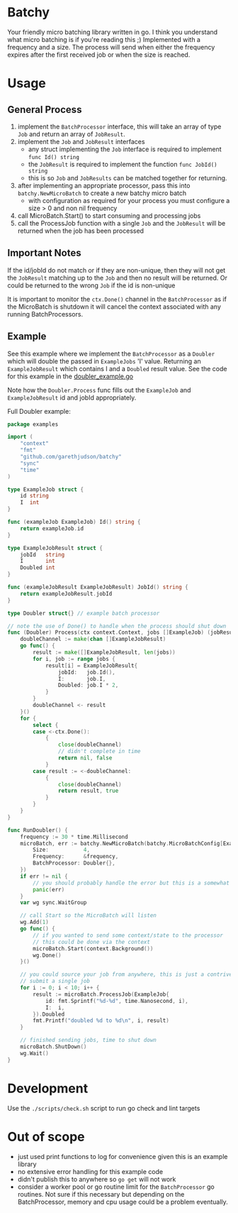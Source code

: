 # Batchy

Your friendly micro batching library written in go.
I think you understand what micro batching is if you're reading this ;)
Implemented with a frequency and a size.
The process will send when either the frequency expires after the first received job or when the size is reached.

# Usage
## General Process
1. implement the `BatchProcessor` interface, this will take an array of type `Job` and return an array of `JobResult`.
2. implement the `Job` and `JobResult` interfaces
   - any struct implementing the `Job` interface is required to implement `func Id() string`
   - the `JobResult` is required to implement the function `func JobId() string` 
   - this is so `Job` and `JobResults` can be matched together for returning. 
3. after implementing an appropriate processor, pass this into `batchy.NewMicroBatch` to create a new batchy micro batch
   - with configuration as required for your process you must configure a size > 0 and non nil frequency 
4. call MicroBatch.Start() to start consuming and processing jobs
5. call the ProcessJob function with a single `Job` and the `JobResult` will be returned when the job has been processed

## Important Notes
If the id/jobId do not match or if they are non-unique, then they will not get the `JobResult` matching up to the `Job` and then no result will be returned.
Or could be returned to the wrong `Job` if the id is non-unique

It is important to monitor the `ctx.Done()` channel in the `BatchProcessor` as if the MicroBatch is shutdown it will cancel the context
associated with any running BatchProcessors.

## Example
See this example where we implement the `BatchProcessor` as a `Doubler` which will double the passed in `ExampleJobs` 'I' value. Returning an
`ExampleJobResult` which contains I and a `Doubled` result value.
See the code for this example in the [doubler_example.go](examples/doubler_example.go)

Note how the `Doubler.Process` func fills out the `ExampleJob` and `ExampleJobResult` id and jobId appropriately.

Full Doubler example:
```go
package examples

import (
	"context"
	"fmt"
	"github.com/garethjudson/batchy"
	"sync"
	"time"
)

type ExampleJob struct {
	id string
	I  int
}

func (exampleJob ExampleJob) Id() string {
	return exampleJob.id
}

type ExampleJobResult struct {
	jobId   string
	I       int
	Doubled int
}

func (exampleJobResult ExampleJobResult) JobId() string {
	return exampleJobResult.jobId
}

type Doubler struct{} // example batch processor

// note the use of Done() to handle when the process should shut down
func (Doubler) Process(ctx context.Context, jobs []ExampleJob) (jobResult []ExampleJobResult, ok bool) {
	doubleChannel := make(chan []ExampleJobResult)
	go func() {
		result := make([]ExampleJobResult, len(jobs))
		for i, job := range jobs {
			result[i] = ExampleJobResult{
				jobId:   job.Id(),
				I:       job.I,
				Doubled: job.I * 2,
			}
		}
		doubleChannel <- result
	}()
	for {
		select {
		case <-ctx.Done():
			{
				close(doubleChannel)
				// didn't complete in time
				return nil, false
			}
		case result := <-doubleChannel:
			{
				close(doubleChannel)
				return result, true
			}
		}
	}
}

func RunDoubler() {
	frequency := 30 * time.Millisecond
	microBatch, err := batchy.NewMicroBatch(batchy.MicroBatchConfig[ExampleJob, ExampleJobResult]{
		Size:           4,
		Frequency:      &frequency,
		BatchProcessor: Doubler{},
	})
	if err != nil {
		// you should probably handle the error but this is a somewhat contrived example
		panic(err)
	}
	var wg sync.WaitGroup

	// call Start so the MicroBatch will listen
	wg.Add(1)
	go func() {
		// if you wanted to send some context/state to the processor
		// this could be done via the context
		microBatch.Start(context.Background())
		wg.Done()
	}()

	// you could source your job from anywhere, this is just a contrived example
	// submit a single job
	for i := 0; i < 10; i++ {
		result := microBatch.ProcessJob(ExampleJob{
			id: fmt.Sprintf("%d-%d", time.Nanosecond, i),
			I:  i,
		}).Doubled
		fmt.Printf("doubled %d to %d\n", i, result)
	}

	// finished sending jobs, time to shut down
	microBatch.ShutDown()
	wg.Wait()
}
```

# Development
Use the `./scripts/check.sh` script to run go check and lint targets

# Out of scope
- just used print functions to log for convenience given this is an example library
- no extensive error handling for this example code
- didn't publish this to anywhere so `go get` will not work
- consider a worker pool or go routine limit for the `BatchProcessor` go routines. Not sure if this necessary but depending on the BatchProcessor, memory and cpu usage could be a problem eventually.
